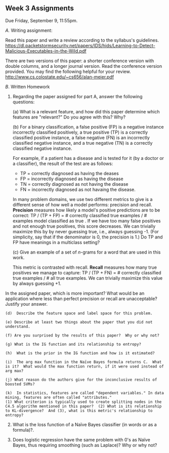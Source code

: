 Week 3 Assignments 
--
Due Friday, September 9, 11:55pm.

*A.* Writing assignment:

Read this paper and write a review according to the syllabus's guidelines.   https://dl.packetstormsecurity.net/papers/IDS/hids/Learning-to-Detect-Malicious-Executables-in-the-Wild.pdf 

There are two versions of this paper: a shorter conference version with double columns, and a longer journal version.  Read the conference version provided.
You may find the following helpful for your review. http://www.cs.colostate.edu/~cs656/alan-meier.pdf

*B*.  Written Homework

1.  Regarding the paper assigned for part A, answer the following questions:

    (a) What is a relevant feature, and how did this paper determine which features are "relevant?"  Do you agree with this?  Why?

    (b) For a binary classification, a false positive (FP) is a negative instance incorrectly classified positively, 
    a true positive (TP) is a correctly classified positive instance, a false negative (FN) is an incorrectly classified negative instance, and a true negative (TN) is a correctly classified negative instance.
    
    For example, if a patient has a disease and is tested for it (by a doctor or a classifier), the result of the test are as follows:
    * TP = correctly diagnosed as having the deases
    * FP = incorrectly diagnosed as having the disease
    * TN = correctly diagnosed as not having the disease
    * FN = incorrectly diagnosed as not havaing the disease.
    
    In many problem domains, we use two different metrics to give is a different sense of how well a model performs: precision and recall.
    **Precision** measures how likely a model's positive predictions are to be correct: 
    TP / (TP + FP) = # correctly classified true examples / # examples model classified as true .  If we have too many false positives
    and not enough true positives, this score decreases.  We can trivially maximize this by by never guessing true, i.e., always guessing -1.  (For simplicity, say that if the denominator is 0, the precision is 1.)  Do TP and FP have meanings in a multiclass setting?
    
    (c) Give an example of a set of *n*-grams for a word that are used in this work.    
    
    This metric is contrasted with recall.  **Recall** measures how many true positives we manage to capture: 
    TP / (TP + FN) = # correctly classified true examples / # all true examples.  We can trivially maximize this value by always guessing +1.

   In the assigned paper, which is more important?  What would be an application where less than perfect precision or recall are unacceptable?  Justify your answer.
    
    (d)  Describe the feature space and label space for this problem.
    
    (e) Describe at least two things about the paper that you did not understand.
    
    (f) Are you surprised by the results of this paper?  Why or why not?
    
    (g) What is the IG function and its relationship to entropy?
    
    (h)  What is the prior in the IG function and how is it estimated?
    
    (i)  The arg max function in the Naïve Bayes formula returns C.  What is it?  What would the max function return, if it were used instead of arg max?
    
    (j) What reason do the authors give for the inconclusive results of boosted SVMs?
    
    (k)  In statistics, features are called "dependent variables." In data mining, features are often called "attributes." 
    (1) What criterion is typically used to create splitting nodes in the C4.5 algorithm mentioned in this paper?  (2) What is its relationship to KL-divergence?  And (3), what is this metric's relationship to entropy?
    
2.  What is the loss function of a Naïve Bayes classifier (in words or as a formula)?.  

3.  Does logistic regression have the same problem with 0's as Naïve Bayes, thus requiring smoothing (such as Laplace)?  Why or why not?
